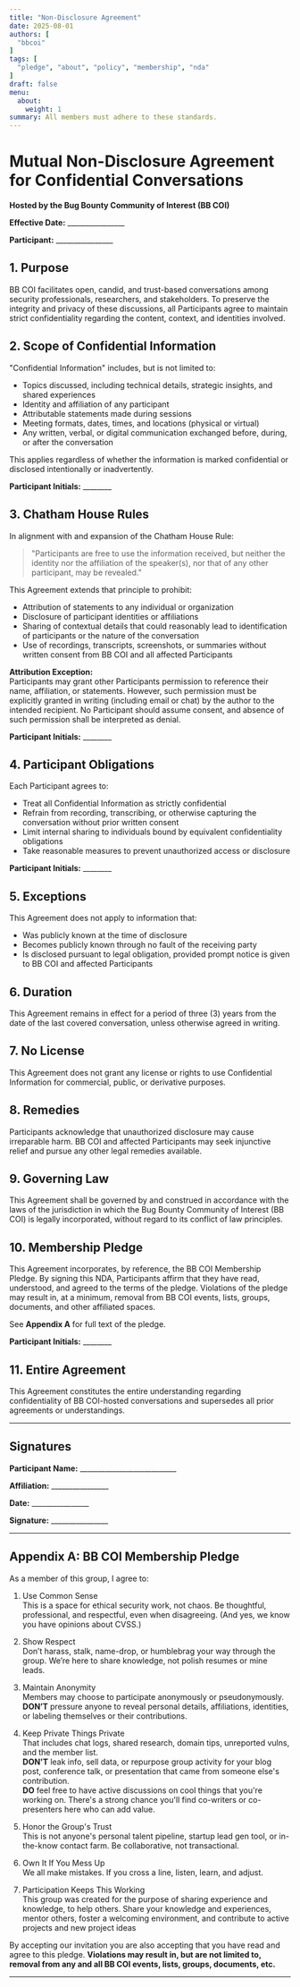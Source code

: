 ```yaml
---
title: "Non-Disclosure Agreement"
date: 2025-08-01
authors: [
  "bbcoi"
]
tags: [
  "pledge", "about", "policy", "membership", "nda"
]
draft: false
menu: 
  about:
    weight: 1
summary: All members must adhere to these standards.
---
```


# Mutual Non-Disclosure Agreement for Confidential Conversations  
**Hosted by the Bug Bounty Community of Interest (BB COI)**

**Effective Date:** ________________  

**Participant:** ________________  

## 1. Purpose  
BB COI facilitates open, candid, and trust-based conversations among security professionals, researchers, and stakeholders. To preserve the integrity and privacy of these discussions, all Participants agree to maintain strict confidentiality regarding the content, context, and identities involved.

## 2. Scope of Confidential Information  
"Confidential Information" includes, but is not limited to:

- Topics discussed, including technical details, strategic insights, and shared experiences  
- Identity and affiliation of any participant  
- Attributable statements made during sessions  
- Meeting formats, dates, times, and locations (physical or virtual)  
- Any written, verbal, or digital communication exchanged before, during, or after the conversation  

This applies regardless of whether the information is marked confidential or disclosed intentionally or inadvertently.

**Participant Initials:** ________

## 3. Chatham House Rules  
In alignment with and expansion of the Chatham House Rule:

> "Participants are free to use the information received, but neither the identity nor the affiliation of the speaker(s), nor that of any other participant, may be revealed."

This Agreement extends that principle to prohibit:

- Attribution of statements to any individual or organization  
- Disclosure of participant identities or affiliations  
- Sharing of contextual details that could reasonably lead to identification of participants or the nature of the conversation  
- Use of recordings, transcripts, screenshots, or summaries without written consent from BB COI and all affected Participants  

**Attribution Exception:**  
Participants may grant other Participants permission to reference their name, affiliation, or statements. However, such permission must be explicitly granted in writing (including email or chat) by the author to the intended recipient. No Participant should assume consent, and absence of such permission shall be interpreted as denial.

**Participant Initials:** ________

## 4. Participant Obligations  
Each Participant agrees to:

- Treat all Confidential Information as strictly confidential  
- Refrain from recording, transcribing, or otherwise capturing the conversation without prior written consent  
- Limit internal sharing to individuals bound by equivalent confidentiality obligations  
- Take reasonable measures to prevent unauthorized access or disclosure  

**Participant Initials:** ________

## 5. Exceptions  
This Agreement does not apply to information that:


- Was publicly known at the time of disclosure  
- Becomes publicly known through no fault of the receiving party  
- Is disclosed pursuant to legal obligation, provided prompt notice is given to BB COI and affected Participants  

## 6. Duration  
This Agreement remains in effect for a period of three (3) years from the date of the last covered conversation, unless otherwise agreed in writing.

## 7. No License  
This Agreement does not grant any license or rights to use Confidential Information for commercial, public, or derivative purposes.

## 8. Remedies  
Participants acknowledge that unauthorized disclosure may cause irreparable harm. BB COI and affected Participants may seek injunctive relief and pursue any other legal remedies available.

## 9. Governing Law  
This Agreement shall be governed by and construed in accordance with the laws of the jurisdiction in which the Bug Bounty Community of Interest (BB COI) is legally incorporated, without regard to its conflict of law principles.

## 10. Membership Pledge  
This Agreement incorporates, by reference, the BB COI Membership Pledge. By signing this NDA, Participants affirm that they have read, understood, and agreed to the terms of the pledge. Violations of the pledge may result in, at a minimum, removal from BB COI events, lists, groups, documents, and other affiliated spaces.

See **Appendix A** for full text of the pledge.

**Participant Initials:** ________

## 11. Entire Agreement  
This Agreement constitutes the entire understanding regarding confidentiality of BB COI-hosted conversations and supersedes all prior agreements or understandings.

---

## Signatures

**Participant Name:** ___________________________  

**Affiliation:** ________________  

**Date:** ________________  

**Signature:** ________________  

---

## Appendix A: BB COI Membership Pledge

As a member of this group, I agree to:

1. Use Common Sense  
This is a space for ethical security work, not chaos. Be thoughtful, professional, and respectful, even when disagreeing. (And yes, we know you have opinions about CVSS.)

2. Show Respect  
Don’t harass, stalk, name-drop, or humblebrag your way through the group. We’re here to share knowledge, not polish resumes or mine leads.

3. Maintain Anonymity  
Members may choose to participate anonymously or pseudonymously.  
**DON’T** pressure anyone to reveal personal details, affiliations, identities, or labeling themselves or their contributions.

4. Keep Private Things Private  
That includes chat logs, shared research, domain tips, unreported vulns, and the member list.  
**DON'T** leak info, sell data, or repurpose group activity for your blog post, conference talk, or presentation that came from someone else's contribution.  
**DO** feel free to have active discussions on cool things that you're working on. There's a strong chance you'll find co-writers or co-presenters here who can add value.

5. Honor the Group's Trust  
This is not anyone's personal talent pipeline, startup lead gen tool, or in-the-know contact farm. Be collaborative, not transactional.

6. Own It If You Mess Up  
We all make mistakes. If you cross a line, listen, learn, and adjust.

7. Participation Keeps This Working  
This group was created for the purpose of sharing experience and knowledge, to help others. Share your knowledge and experiences, mentor others, foster a welcoming environment, and contribute to active projects and new project ideas

By accepting our invitation you are also accepting that you have read and agree to this pledge. **Violations may result in, but are not limited to, removal from any and all BB COI events, lists, groups, documents, etc.**

---
